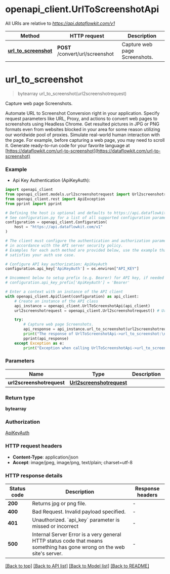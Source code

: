 # openapi_client.UrlToScreenshotApi

All URIs are relative to *https://api.dataflowkit.com/v1*

Method | HTTP request | Description
------------- | ------------- | -------------
[**url_to_screenshot**](UrlToScreenshotApi.md#url_to_screenshot) | **POST** /convert/url/screenshot | Capture web page Screenshots.


# **url_to_screenshot**
> bytearray url_to_screenshot(url2screenshotrequest)

Capture web page Screenshots.

Automate URL to Screenshot Conversion right in your application.  Specify request parameters like URL, Proxy, and actions to convert web pages to screenshots using Headless Chrome.  Get resulted pictures in JPG or PNG formats even from websites blocked in your area for some reason utilizing our worldwide pool of proxies.  Simulate real-world human interaction with the page. For example, before capturing a web page, you may need to scroll it.  Generate ready-to-run code for your favorite language at [https://dataflowkit.com/url-to-screenshot](https://dataflowkit.com/url-to-screenshot)

### Example

* Api Key Authentication (ApiKeyAuth):

```python
import openapi_client
from openapi_client.models.url2screenshotrequest import Url2screenshotrequest
from openapi_client.rest import ApiException
from pprint import pprint

# Defining the host is optional and defaults to https://api.dataflowkit.com/v1
# See configuration.py for a list of all supported configuration parameters.
configuration = openapi_client.Configuration(
    host = "https://api.dataflowkit.com/v1"
)

# The client must configure the authentication and authorization parameters
# in accordance with the API server security policy.
# Examples for each auth method are provided below, use the example that
# satisfies your auth use case.

# Configure API key authorization: ApiKeyAuth
configuration.api_key['ApiKeyAuth'] = os.environ["API_KEY"]

# Uncomment below to setup prefix (e.g. Bearer) for API key, if needed
# configuration.api_key_prefix['ApiKeyAuth'] = 'Bearer'

# Enter a context with an instance of the API client
with openapi_client.ApiClient(configuration) as api_client:
    # Create an instance of the API class
    api_instance = openapi_client.UrlToScreenshotApi(api_client)
    url2screenshotrequest = openapi_client.Url2screenshotrequest() # Url2screenshotrequest | 

    try:
        # Capture web page Screenshots.
        api_response = api_instance.url_to_screenshot(url2screenshotrequest)
        print("The response of UrlToScreenshotApi->url_to_screenshot:\n")
        pprint(api_response)
    except Exception as e:
        print("Exception when calling UrlToScreenshotApi->url_to_screenshot: %s\n" % e)
```



### Parameters


Name | Type | Description  | Notes
------------- | ------------- | ------------- | -------------
 **url2screenshotrequest** | [**Url2screenshotrequest**](Url2screenshotrequest.md)|  | 

### Return type

**bytearray**

### Authorization

[ApiKeyAuth](../README.md#ApiKeyAuth)

### HTTP request headers

 - **Content-Type**: application/json
 - **Accept**: image/jpeg, image/png, text/plain; charset=utf-8

### HTTP response details

| Status code | Description | Response headers |
|-------------|-------------|------------------|
**200** | Returns jpg or png file. |  -  |
**400** | Bad Request. Invalid payload specified. |  -  |
**401** | Unauthorized. &#x60;api_key&#x60; parameter is missed or incorrect |  -  |
**500** | Internal Server Error is a very general HTTP status code that means something has gone wrong on the web site&#39;s server. |  -  |

[[Back to top]](#) [[Back to API list]](../README.md#documentation-for-api-endpoints) [[Back to Model list]](../README.md#documentation-for-models) [[Back to README]](../README.md)

